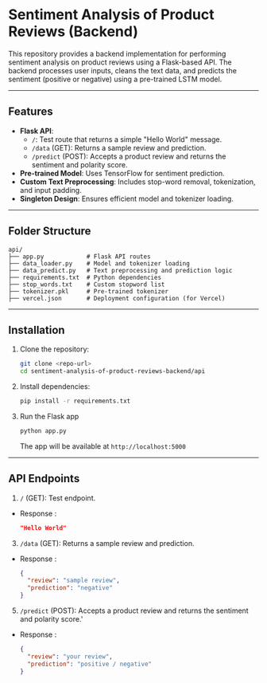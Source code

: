 # Sentiment Analysis of Product Reviews (Backend)

This repository provides a backend implementation for performing sentiment analysis on product reviews using a Flask-based API. The backend processes user inputs, cleans the text data, and predicts the sentiment (positive or negative) using a pre-trained LSTM model.

---

## Features
- **Flask API**:
  - `/`: Test route that returns a simple "Hello World" message.
  - `/data` (GET): Returns a sample review and prediction.
  - `/predict` (POST): Accepts a product review and returns the sentiment and polarity score.
- **Pre-trained Model**: Uses TensorFlow for sentiment prediction.
- **Custom Text Preprocessing**: Includes stop-word removal, tokenization, and input padding.
- **Singleton Design**: Ensures efficient model and tokenizer loading.

---

## Folder Structure
```plaintext
api/
├── app.py            # Flask API routes
├── data_loader.py    # Model and tokenizer loading
├── data_predict.py   # Text preprocessing and prediction logic
├── requirements.txt  # Python dependencies
├── stop_words.txt    # Custom stopword list
├── tokenizer.pkl     # Pre-trained tokenizer
├── vercel.json       # Deployment configuration (for Vercel)
```

---

## Installation

1. Clone the repository:
   ```bash
   git clone <repo-url>
   cd sentiment-analysis-of-product-reviews-backend/api
   ```

2. Install dependencies:
   ```bash
   pip install -r requirements.txt
   ```
   
3. Run the Flask app
   ```bash
   python app.py
   ```
   The app will be available at `http://localhost:5000`

---

## API Endpoints

1. `/` (GET): Test endpoint.
- Response :
    ```json
    "Hello World"
    ```
3. `/data` (GET): Returns a sample review and prediction.
- Response :
     ```json
     {
       "review": "sample review",
       "prediction": "negative"
     }
     ```
5. `/predict` (POST): Accepts a product review and returns the sentiment and polarity score.'
- Response :
    ```json
    {
      "review": "your review",
      "prediction": "positive / negative"
    }
    ```
    
